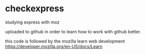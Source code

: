 # checkexpress
studying express with moz

uploaded to github in order to learn how to work with github better.

this code is followed by the mozilla learn web development https://developer.mozilla.org/en-US/docs/Learn
